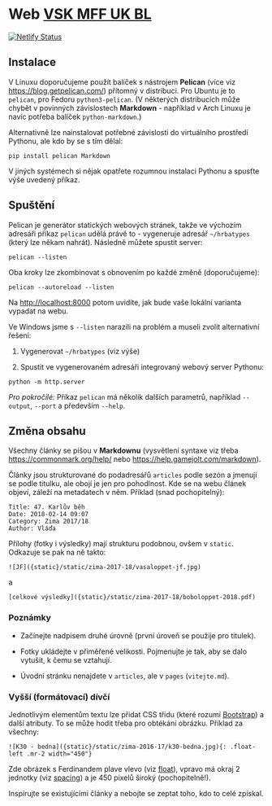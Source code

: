 Web [VSK MFF UK BL](https://www.hrbatypes.cz)
=============================================

[![Netlify Status](https://api.netlify.com/api/v1/badges/2d141e12-e877-4c09-9e80-ba12c255adb2/deploy-status)](https://app.netlify.com/sites/hrbatypes/deploys)

Instalace
---------

V Linuxu doporučujeme použít balíček s nástrojem **Pelican** (více viz https://blog.getpelican.com/) přítomný v distribuci. Pro Ubuntu je to `pelican`, pro Fedoru `python3-pelican`. (V některých distribucích může chybět v povinných závislostech **Markdown** - například v Arch Linuxu je navíc potřeba balíček `python-markdown`.)


Alternativně lze nainstalovat potřebné závislosti do virtuálního prostředí Pythonu, ale kdo by se s tím dělal:

```
pip install pelican Markdown
```

V jiných systémech si nějak opatřete rozumnou instalaci Pythonu a spusťte výše uvedený příkaz.

Spuštění
--------

Pelican je generátor statických webových stránek, takže ve výchozím adresáři příkaz `pelican` udělá právě to - vygeneruje adresář `~/hrbatypes` (který lze někam nahrát). Následně můžete spustit server:

```
pelican --listen
```

Oba kroky lze zkombinovat s obnovením po každé změně (doporučujeme):

```
pelican --autoreload --listen
```

Na <http://localhost:8000> potom uvidíte, jak bude vaše lokální varianta vypadat na webu.

Ve Windows jsme s `--listen` narazili na problém a museli zvolit alternativní řešení:

1. Vygenerovat `~/hrbatypes` (viz výše)

2. Spustit ve vygenerovaném adresáři integrovaný webový server Pythonu:

```
python -m http.server
```

*Pro pokročilé:* Příkaz `pelican` má několik dalších parametrů, například ``--output``, ``--port`` a především ``--help``.

Změna obsahu
------------

Všechny články se píšou v **Markdownu** (vysvětlení syntaxe viz třeba https://commonmark.org/help/ nebo https://help.gamejolt.com/markdown).

Články jsou strukturované do podadresářů `articles` podle sezón a jmenují se podle titulku, ale obojí je jen pro pohodlnost. Kde se na webu článek objeví, záleží na metadatech v něm. Příklad (snad pochopitelný):

```
Title: 47. Karlův běh
Date: 2018-02-14 09:07
Category: Zima 2017/18
Author: Vláďa
```

Přílohy (fotky i výsledky) mají strukturu podobnou, ovšem v `static`. Odkazuje se pak na ně takto:

```
![JF]({static}/static/zima-2017-18/vasaloppet-jf.jpg)
```

a

```-
[celkové výsledky]({static}/static/zima-2017-18/boboloppet-2018.pdf)
```

### Poznámky

* Začínejte nadpisem druhé úrovně (první úroveň se použije pro titulek).

* Fotky ukládejte v přiměřené velikosti. Pojmenujte je tak, aby se dalo vytušit, k čemu se vztahují.

* Úvodní stránku nenajdete v `articles`, ale v `pages` (`vitejte.md`).

### Vyšší (formátovací) dívčí

Jednotlivým elementům textu lze přidat CSS třídu (které rozumí [Bootstrap](https://getbootstrap.com/)) a další atributy. To se může hodit třeba pro obtékání obrázku. Příklad za všechny:

```
![K30 - bedna]({static}/static/zima-2016-17/k30-bedna.jpg){: .float-left .mr-2 width="450"}
```

Zde obrázek s Ferdinandem plave vlevo (viz [float](https://getbootstrap.com/docs/4.3/utilities/float/)), vpravo má okraj 2 jednotky (viz [spacing](https://getbootstrap.com/docs/4.3/utilities/spacing/)) a je 450 pixelů široký (pochopitelně!).

Inspirujte se existujícími články a nebojte se zeptat toho, kdo to celé zpískal.
